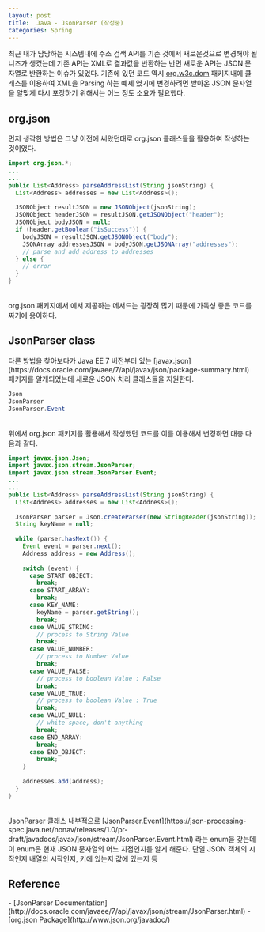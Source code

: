 ```yaml
---
layout: post
title:  Java - JsonParser (작성중)
categories: Spring
---
```


최근 내가 담당하는 시스템내에 주소 검색 API를 기존 것에서 새로운것으로 변경해야 될 니즈가 생겼는데 기존 API는 XML로 결과값을 반환하는 반면 새로운 API는 JSON 문자열로 반환하는 이슈가 있었다. 기존에 있던 코드 역시 [org.w3c.dom](http://docs.oracle.com/javase/7/docs/api/org/w3c/dom/package-summary.html) 패키지내에 클래스를 이용하여 XML을 Parsing 하는 예제 였기에 변경하려면 받아온 JSON 문자열을 알맞게 다시 포장하기 위해서는 어느 정도 소요가 필요했다.
<br>
<h2>org.json</h2>
먼저 생각한 방법은 그냥 이전에 써왔던대로 org.json 클래스들을 활용하여 작성하는 것이었다.

```java
import org.json.*;
...
...
public List<Address> parseAddressList(String jsonString) {
  List<Address> addresses = new List<Address>();
  
  JSONObject resultJSON = new JSONObject(jsonString);
  JSONObject headerJSON = resultJSON.getJSONObject("header");
  JSONObject bodyJSON = null;
  if (header.getBoolean("isSuccess")) {
    bodyJSON = resultJSON.getJSONObject("body");
    JSONArray addressesJSON = bodyJSON.getJSONArray("addresses");
    // parse and add address to addresses
  } else {
    // error 
  }
}
```
<br>
org.json 패키지에서 에서 제공하는 메서드는 굉장히 많기 때문에 가독성 좋은 코드를 짜기에 용이하다. 

<br>
<h2>JsonParser class</h2>
다른 방법을 찾아보다가 Java EE 7 버전부터 있는 [javax.json](https://docs.oracle.com/javaee/7/api/javax/json/package-summary.html) 패키지를 알게되었는데 새로운 JSON 처리 클래스들을 지원한다. <br>

```java
Json
JsonParser
JsonParser.Event
```
<br>
위에서 org.json 패키지를 활용해서 작성했던 코드를 이를 이용해서 변경하면 대충 다음과 같다.

```java
import javax.json.Json;
import javax.json.stream.JsonParser;
import javax.json.stream.JsonParser.Event;
...
...
public List<Address> parseAddressList(String jsonString) {
  List<Address> addresses = new List<Address>();
  
  JsonParser parser = Json.createParser(new StringReader(jsonString));
  String keyName = null;
  
  while (parser.hasNext()) {
    Event event = parser.next();
    Address address = new Address();
    
    switch (event) {
      case START_OBJECT:
        break;
      case START_ARRAY:
        break;
      case KEY_NAME:
        keyName = parser.getString();
        break;
      case VALUE_STRING:
        // process to String Value
        break;
      case VALUE_NUMBER:
        // process to Number Value
        break;
      case VALUE_FALSE:
        // process to boolean Value : False
        break;
      case VALUE_TRUE:
        // process to boolean Value : True
        break;
      case VALUE_NULL:
        // white space, don't anything
        break;
      case END_ARRAY:
        break;
      case END_OBJECT:
        break;
    }
    
    addresses.add(address);
  }
}
```
<br>
JsonParser 클래스 내부적으로 [JsonParser.Event](https://json-processing-spec.java.net/nonav/releases/1.0/pr-draft/javadocs/javax/json/stream/JsonParser.Event.html) 라는 enum을 갖는데 이 enum은 현재 JSON 문자열의 어느 지점인지를 알게 해준다. 단일 JSON 객체의 시작인지 배열의 시작인지, 키에 있는지 값에 있는지 등 <br>




<h2>Reference</h2>
- [JsonParser Documentation](http://docs.oracle.com/javaee/7/api/javax/json/stream/JsonParser.html)
- [org.json Package](http://www.json.org/javadoc/)
